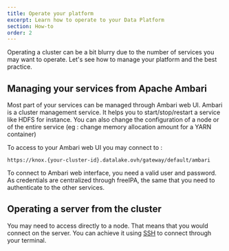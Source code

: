 ```yaml
---
title: Operate your platform
excerpt: Learn how to operate to your Data Platform
section: How-to
order: 2
---
```


Operating a cluster can be a bit blurry due to the number of services
you may want to operate. Let's see how to manage your platform and the
best practice.


## Managing your services from Apache Ambari


Most part of your services can be managed through Ambari web UI. Ambari
is a cluster management service.
It helps you to start/stop/restart a service like HDFS for instance.
You can also change the configuration of a node or
of the entire service (eg : change memory allocation amount for a YARN container)

To access to your Ambari web UI you may connect to :

`https://knox.{your-cluster-id}.datalake.ovh/gateway/default/ambari`

To connect to Ambari web interface, you need a valid user and password.
As credentials are centralized through freeIPA,  the same that you need to authenticate to the other services.


## Operating a server from the cluster


You may need to access directly to a node. That means that you would
connect on the server. You can achieve it using [SSH](../connect-using-ssh/guide.en-gb.md) to connect through your terminal.
